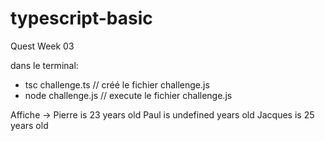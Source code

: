 # typescript-basic
Quest Week 03

dans le terminal:

- tsc challenge.ts // créé le fichier challenge.js
- node challenge.js // execute le fichier challenge.js

Affiche ->
Pierre is 23 years old
Paul is undefined years old
Jacques is 25 years old
